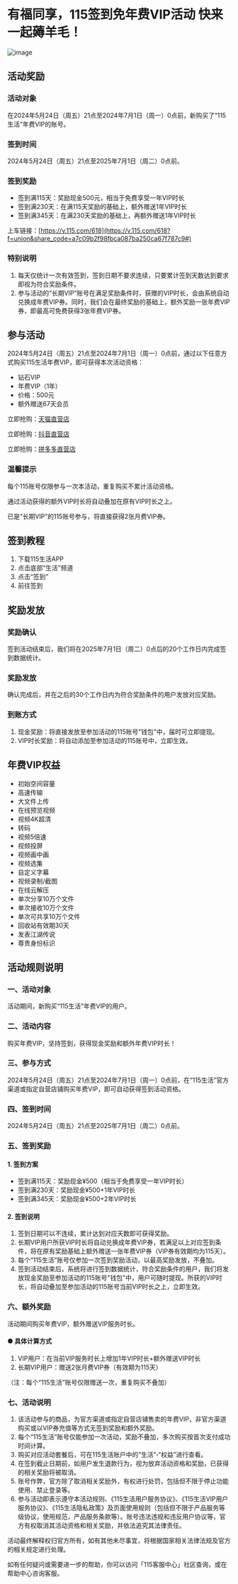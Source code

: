 # 有福同享，115签到免年费VIP活动 快来一起薅羊毛！

![image](https://github.com/brownfieldk1/115VIP/assets/169995672/f6ca65ea-0afa-4137-8fad-3837f6ff860d)

## 活动奖励

### 活动对象

在2024年5月24日（周五）21点至2024年7月1日（周一）0点前，新购买了“115生活”年费VIP的账号。

### 签到时间

2024年5月24日（周五）21点至2025年7月1日（周二）0点前。

### 签到奖励

- 签到满115天：奖励现金500元，相当于免费享受一年VIP时长
- 签到满230天：在满115天奖励的基础上，额外赠送1年VIP时长
- 签到满345天：在满230天奖励的基础上，再额外赠送1年VIP时长

上车链接：[https://v.115.com/618](https://v.115.com/618?f=union&share_code=a7c09b2f98fbca087ba250ca67f787c9#)

### 特别说明

1. 每天仅统计一次有效签到，签到日期不要求连续，只要累计签到天数达到要求即视为符合奖励条件。
2. 参与活动的“长期VIP”账号在满足奖励条件时，获赠的VIP时长，会由系统自动兑换成年费VIP券。同时，我们会在最终奖励的基础上，额外奖励一张年费VIP券，即最高可免费获得3张年费VIP券。

## 参与活动

2024年5月24日（周五）21点至2024年7月1日（周一）0点前，通过以下任意方式购买115生活年费VIP，即可获得本次活动资格：

- 钻石VIP
- 年费VIP（1年）
- 价格：500元
- 额外赠送67天会员

立即抢购：[天猫直营店](https://v.115.com/618?f=union&share_code=a7c09b2f98fbca087ba250ca67f787c9#)

立即抢购：[抖音直营店](https://v.115.com/618?f=union&share_code=a7c09b2f98fbca087ba250ca67f787c9#)

立即抢购：[拼多多直营店](https://v.115.com/618?f=union&share_code=a7c09b2f98fbca087ba250ca67f787c9#)



### 温馨提示

每个115账号仅限参与一次本活动，重复购买不累计活动资格。

通过活动获得的额外VIP时长将自动叠加在原有VIP时长之上。

已是“长期VIP”的115账号参与，将直接获得2张月费VIP券。

## 签到教程

1. 下载115生活APP
2. 点击底部“生活”频道
3. 点击“签到”
4. 前往签到

## 奖励发放

### 奖励确认

签到活动结束后，我们将在2025年7月1日（周二）0点后的20个工作日内完成签到数据统计。

### 奖励发放

确认完成后，并在之后的30个工作日内为符合奖励条件的用户发放对应奖励。

### 到账方式

1. 现金奖励：将直接发放至参加活动的115账号"钱包"中，届时可立即提现。
2. VIP时长奖励：将自动添加至参加活动的115账号中，立即生效。


## 年费VIP权益

- 初始空间容量
- 高速传输
- 大文件上传
- 在线预览视频
- 视频4K超清
- 转码
- 视频5倍速
- 视频投屏
- 视频画中画
- 视频选集
- 自定义字幕
- 视频录制/截图
- 在线云解压
- 单次分享10万个文件
- 单次接收10万个文件
- 单次可共享10万个文件
- 回收站有效期30天
- 发表江湖传说
- 尊贵身份标识

## 活动规则说明

### 一、活动对象

活动期间，新购买“115生活”年费VIP的用户。

### 二、活动内容

购买年费VIP，坚持签到，获得现金奖励和额外年费VIP时长！

### 三、参与方式

2024年5月24日（周五）21点至2024年7月1日（周一）0点前，在“115生活”官方渠道或指定自营店铺购买年费VIP，即可自动获得签到活动资格。

### 四、签到时间

2024年5月24日（周五）21点至2025年7月1日（周二）0点前。

### 五、签到奖励

#### 1. 签到方案

- 签到满115天：奖励现金¥500（相当于免费享受一年VIP时长）
- 签到满230天：奖励现金¥500+1年VIP时长
- 签到满345天：奖励现金¥500+2年VIP时长

#### 2. 签到说明

1. 签到日期可以不连续，累计达到对应天数即可获得奖励。
2. 长期VIP用户所获VIP时长将自动兑换成年费VIP券，若满足以上对应签到条件，将在原有奖励基础上额外赠送一张年费VIP券（VIP券有效期均为115天）。
3. 每个“115生活”账号仅参加一次签到奖励活动，以最高奖励发放，不叠加。
4. 签到活动结束后，系统将进行签到数据统计，符合奖励条件的用户，我们将发放现金奖励至参加活动的115账号"钱包"中，用户可随时提现。所获的VIP时长，将自动叠加至参加活动的115账号当前VIP时长之上，立即生效。

### 六、额外奖励

活动期间购买年费VIP，额外赠送VIP服务时长。

#### ● 具体计算方式

1. VIP用户：在当前VIP服务时长上增加1年VIP时长+额外赠送VIP时长
2. 长期VIP用户：赠送2张月费VIP券（有效期为115天）

（注：每个“115生活”账号仅限赠送一次，重复购买不叠加）

### 七、活动说明

1. 该活动参与的商品，为官方渠道或指定自营店铺售卖的年费VIP，非官方渠道购买或以VIP券充值等方式无签到奖励和额外奖励。
2. 每个“115生活”账号仅能参加一次活动，奖励不叠加，多次购买按首次支付成功时间计算。
3. 购买对应活动套餐后，可在115生活账户中的“生活”-“权益”进行查看。
4. 在签到截止日期前，如用户发生退款行为，视为放弃活动资格和奖励，已获得的相关奖励将被取消。
5. 账号作弊，官方除了取消相关奖励外，有权进行处罚，包括但不限于停止功能使用、禁止登录等。
6. 参与活动即表示遵守本活动规则、《115生活用户服务协议》、《115生活VIP用户服务协议》、《115生活隐私政策》及页面使用规则（包括但不限于产品服务等级协议，使用规范，产品服务条款等）。账号违法违规和违反用户协议等，官方有权取消其活动资格和相关奖励，并依法追究其法律责任。

活动最终解释权归官方所有，如有其他未尽事宜，将根据国家相关法律法规及官方的相关规定进行处理。

如有任何疑问或需要进一步的帮助，你可以访问「115客服中心」社区查询，或在帮助中心咨询客服。

